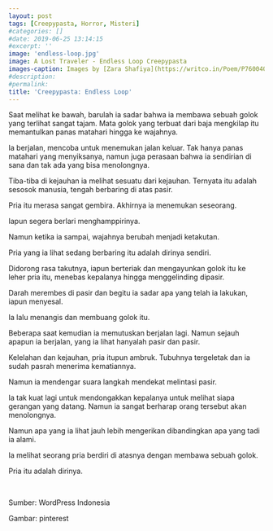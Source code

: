 ```yaml
---
layout: post
tags: [Creepypasta, Horror, Misteri]
#categories: []
#date: 2019-06-25 13:14:15
#excerpt: ''
image: 'endless-loop.jpg'
image: A Lost Traveler - Endless Loop Creepypasta
images-caption: Images by [Zara Shafiya](https://writco.in/Poem/P76004042024200306)
#description:
#permalink:
title: 'Creepypasta: Endless Loop'
---
```




Saat melihat ke bawah, barulah ia sadar bahwa ia membawa sebuah golok yang terlihat sangat tajam. Mata golok yang terbuat dari baja mengkilap itu memantulkan panas matahari hingga ke wajahnya.

Ia berjalan, mencoba untuk menemukan jalan keluar. Tak hanya panas matahari yang menyiksanya, namun juga perasaan bahwa ia sendirian di sana dan tak ada yang bisa menolongnya.

Tiba-tiba di kejauhan ia melihat sesuatu dari kejauhan. Ternyata itu adalah sesosok manusia, tengah berbaring di atas pasir. 

Pria itu merasa sangat gembira. Akhirnya ia menemukan seseorang.

Iapun segera berlari menghamppirinya.

Namun ketika ia sampai, wajahnya berubah menjadi ketakutan.

Pria yang ia lihat sedang berbaring itu adalah dirinya sendiri.

Didorong rasa takutnya, iapun berteriak dan mengayunkan golok itu ke leher pria itu, menebas kepalanya hingga menggelinding dipasir. 

Darah merembes di pasir dan begitu ia sadar apa yang telah ia lakukan, iapun menyesal.

Ia lalu menangis dan membuang golok itu.

Beberapa saat kemudian ia memutuskan berjalan lagi. Namun sejauh apapun ia berjalan, yang ia lihat hanyalah pasir dan pasir.

Kelelahan dan kejauhan, pria itupun ambruk. Tubuhnya tergeletak dan ia sudah pasrah menerima kematiannya.

Namun ia mendengar suara langkah mendekat melintasi pasir.

Ia tak kuat lagi untuk mendongakkan kepalanya untuk melihat siapa gerangan yang datang. Namun ia sangat berharap orang tersebut akan menolongnya.

Namun apa yang ia lihat jauh lebih mengerikan dibandingkan apa yang tadi ia alami.

Ia melihat seorang pria berdiri di atasnya dengan membawa sebuah golok.

Pria itu adalah dirinya.

<br>

Sumber: WordPress Indonesia

Gambar: pinterest

